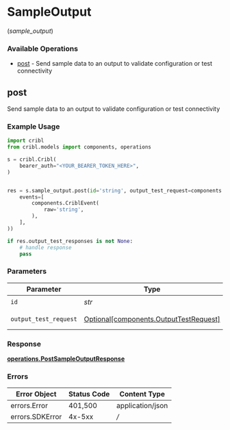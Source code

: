 # SampleOutput
(*sample_output*)

### Available Operations

* [post](#post) - Send sample data to an output to validate configuration or test connectivity

## post

Send sample data to an output to validate configuration or test connectivity

### Example Usage

```python
import cribl
from cribl.models import components, operations

s = cribl.Cribl(
    bearer_auth="<YOUR_BEARER_TOKEN_HERE>",
)


res = s.sample_output.post(id='string', output_test_request=components.OutputTestRequest(
    events=[
        components.CriblEvent(
            raw='string',
        ),
    ],
))

if res.output_test_responses is not None:
    # handle response
    pass
```

### Parameters

| Parameter                                                                              | Type                                                                                   | Required                                                                               | Description                                                                            |
| -------------------------------------------------------------------------------------- | -------------------------------------------------------------------------------------- | -------------------------------------------------------------------------------------- | -------------------------------------------------------------------------------------- |
| `id`                                                                                   | *str*                                                                                  | :heavy_check_mark:                                                                     | Output Id                                                                              |
| `output_test_request`                                                                  | [Optional[components.OutputTestRequest]](../../models/components/outputtestrequest.md) | :heavy_minus_sign:                                                                     | OutputTestRequest object                                                               |


### Response

**[operations.PostSampleOutputResponse](../../models/operations/postsampleoutputresponse.md)**
### Errors

| Error Object     | Status Code      | Content Type     |
| ---------------- | ---------------- | ---------------- |
| errors.Error     | 401,500          | application/json |
| errors.SDKError  | 4x-5xx           | */*              |
